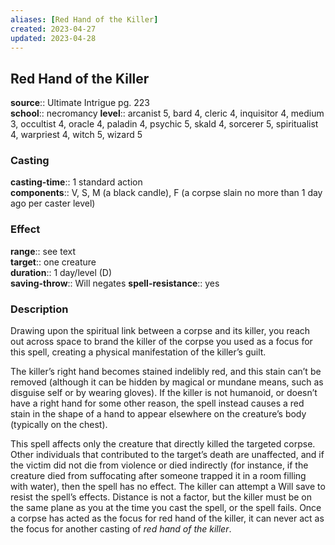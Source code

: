 ```yaml
---
aliases: [Red Hand of the Killer]
created: 2023-04-27
updated: 2023-04-28
---
```


## Red Hand of the Killer

**source**:: Ultimate Intrigue pg. 223  
**school**:: necromancy
**level**:: arcanist 5, bard 4, cleric 4, inquisitor 4, medium 3, occultist 4, oracle 4, paladin 4, psychic 5, skald 4, sorcerer 5, spiritualist 4, warpriest 4, witch 5, wizard 5

### Casting

**casting-time**:: 1 standard action  
**components**:: V, S, M (a black candle), F (a corpse slain no more than 1 day ago per caster level)

### Effect

**range**:: see text  
**target**:: one creature  
**duration**:: 1 day/level (D)  
**saving-throw**:: Will negates
**spell-resistance**:: yes

### Description

Drawing upon the spiritual link between a corpse and its killer, you reach out across space to brand the killer of the corpse you used as a focus for this spell, creating a physical manifestation of the killer’s guilt.  
  
The killer’s right hand becomes stained indelibly red, and this stain can’t be removed (although it can be hidden by magical or mundane means, such as disguise self or by wearing gloves). If the killer is not humanoid, or doesn’t have a right hand for some other reason, the spell instead causes a red stain in the shape of a hand to appear elsewhere on the creature’s body (typically on the chest).  
  
This spell affects only the creature that directly killed the targeted corpse. Other individuals that contributed to the target’s death are unaffected, and if the victim did not die from violence or died indirectly (for instance, if the creature died from suffocating after someone trapped it in a room filling with water), then the spell has no effect. The killer can attempt a Will save to resist the spell’s effects. Distance is not a factor, but the killer must be on the same plane as you at the time you cast the spell, or the spell fails. Once a corpse has acted as the focus for red hand of the killer, it can never act as the focus for another casting of *red hand of the killer*.
